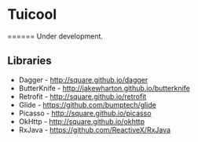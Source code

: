 # Tuicool
======
Under development.

Libraries
---------

 * Dagger - http://square.github.io/dagger
 * ButterKnife - http://jakewharton.github.io/butterknife
 * Retrofit - http://square.github.io/retrofit
 * Glide  - https://github.com/bumptech/glide
 * Picasso - http://square.github.io/picasso
 * OkHttp - http://square.github.io/okhttp
 * RxJava - https://github.com/ReactiveX/RxJava

